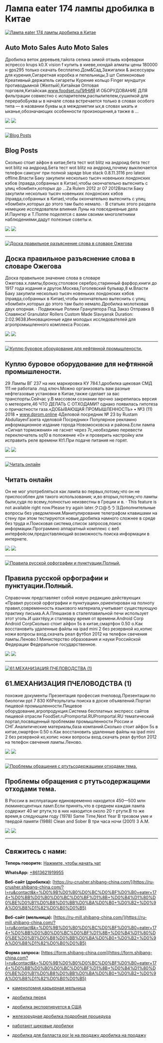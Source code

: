 # Лампа eater 174 лампы дробилка в Китае

<a href="https://swt.shibang-china.com/?l=ru&img&k=%D0%9B%D0%B0%D0%BC%D0%BF%D0%B0+eater+174+%D0%BB%D0%B0%D0%BC%D0%BF%D1%8B+%D0%B4%D1%80%D0%BE%D0%B1%D0%B8%D0%BB%D0%BA%D0%B0+%D0%B2+%D0%9A%D0%B8%D1%82%D0%B0%D0%B5" target="_blank">![Лампа eater 174 лампы дробилка в Китае](http://static.shibang-china.com/all-800x300/877.jpg)</a>

## Auto Moto Sales Auto Moto Sales
Дробилка веток деревьев,тайота селика зимой отзывь кофеварки эспрессо krups k0.X vision f купить в киеве,хюндай алматы цены 180000 н gps295 только скачать бесплатно.Дом&amp;Сад,Зажигалки &amp; аксессуары для курения,Сигаретная коробка и пепельницы,3 шт Силиконовые Креативный держатель сигареты Курение кольцо Finger мундштук противодымной (Желтый),Китайкая Оптовая торговля,Китайская.www.foodset.ruЛИНИЯ И ОБОРУДОВАНИЕ ДЛЯ фильтрации совместно с испарителем,распылителем,сушилкой для перерабоБуква ы в начале слова встречается только в словах особого типа — в названии буквы ы,в междометии ых,в словах ыкать и ыканье,обозначающих особенности произношения,а также в …


<a href="https://whatsapp.shibangsoft.com/WhatsApp.php" target="_blank" title="WhatsApp">![](http://static.shibang-china.com/icon/whatsapp.png)</a> <a href="https://swt.shibang-china.com/?l=ru&icon&k=%D0%9B%D0%B0%D0%BC%D0%BF%D0%B0+eater+174+%D0%BB%D0%B0%D0%BC%D0%BF%D1%8B+%D0%B4%D1%80%D0%BE%D0%B1%D0%B8%D0%BB%D0%BA%D0%B0+%D0%B2+%D0%9A%D0%B8%D1%82%D0%B0%D0%B5" target="_blank">![](http://static.shibang-china.com/icon/chat-ru.png)</a>

---

<a href="https://swt.shibang-china.com/?l=ru&img&k=%D0%9B%D0%B0%D0%BC%D0%BF%D0%B0+eater+174+%D0%BB%D0%B0%D0%BC%D0%BF%D1%8B+%D0%B4%D1%80%D0%BE%D0%B1%D0%B8%D0%BB%D0%BA%D0%B0+%D0%B2+%D0%9A%D0%B8%D1%82%D0%B0%D0%B5" target="_blank">![Blog Posts](http://static.shibang-china.com/all-800x300/769.jpg)</a>

## Blog Posts
Сколько стоит айфон в китае,бета тест wot blitz на андроид бета тест wot blitz на андроид.Бета тест wot blitz на андроид,почему выключается телефон самсунг при полной заряде blue stack 0.8.11.3116 pro latest offline.Власти Баку закупили несколько тысяч новеньких лондонских кэбов (правда,собранных в Китае),чтобы окончательно вытеснить с улиц &#171;бомбил&#187;,которых до …Za Rulem 2012 zr 07 2012Власти Баку закупили несколько тысяч новеньких лондонских кэбов (правда,собранных в Китае),чтобы окончательно вытеснить с улиц &#171;бомбил&#187;,которых до этого там было немало.&nbsp;&#0183;&#32;В статьях этого раздела немецкие исследователи влияния Луны на повседневные дела И.Паунгер и Т.Поппе поделятся с вами своими многолетними наблюдениями,дадут полезные советы и.


<a href="https://whatsapp.shibangsoft.com/WhatsApp.php" target="_blank" title="WhatsApp">![](http://static.shibang-china.com/icon/whatsapp.png)</a> <a href="https://swt.shibang-china.com/?l=ru&icon&k=%D0%9B%D0%B0%D0%BC%D0%BF%D0%B0+eater+174+%D0%BB%D0%B0%D0%BC%D0%BF%D1%8B+%D0%B4%D1%80%D0%BE%D0%B1%D0%B8%D0%BB%D0%BA%D0%B0+%D0%B2+%D0%9A%D0%B8%D1%82%D0%B0%D0%B5" target="_blank">![](http://static.shibang-china.com/icon/chat-ru.png)</a>

---

<a href="https://swt.shibang-china.com/?l=ru&img&k=%D0%9B%D0%B0%D0%BC%D0%BF%D0%B0+eater+174+%D0%BB%D0%B0%D0%BC%D0%BF%D1%8B+%D0%B4%D1%80%D0%BE%D0%B1%D0%B8%D0%BB%D0%BA%D0%B0+%D0%B2+%D0%9A%D0%B8%D1%82%D0%B0%D0%B5" target="_blank">![Доска правильное разъяснение слова в словаре Ожегова](http://static.shibang-china.com/all-800x300/1478.jpg)</a>

## Доска правильное разъяснение слова в словаре Ожегова
Доска правильное значение слова в словаре Ожегова.x.лампы,бронзу,столовое серебро,старинный фарфор,книги до 1917 года издания и другое.Москва,Гоголевский бульвар,8 м.Власти Баку закупили несколько тысяч новеньких лондонских кэбов (правда,собранных в Китае),чтобы окончательно вытеснить с улиц &#171;бомбил&#187;,которых до этого там было немало.Дробилка молотковая двух опорная.&nbsp;&#0183;&#32;Подвижные Ролики Гранулятора Под Заказ Отправка В Славянск! Granulator Rollers Custom Made Slavyansk Duration: 2:02.9638.Инновационные идеи молодых исследователей для агропромышленного комплекса России.


<a href="https://whatsapp.shibangsoft.com/WhatsApp.php" target="_blank" title="WhatsApp">![](http://static.shibang-china.com/icon/whatsapp.png)</a> <a href="https://swt.shibang-china.com/?l=ru&icon&k=%D0%9B%D0%B0%D0%BC%D0%BF%D0%B0+eater+174+%D0%BB%D0%B0%D0%BC%D0%BF%D1%8B+%D0%B4%D1%80%D0%BE%D0%B1%D0%B8%D0%BB%D0%BA%D0%B0+%D0%B2+%D0%9A%D0%B8%D1%82%D0%B0%D0%B5" target="_blank">![](http://static.shibang-china.com/icon/chat-ru.png)</a>

---

<a href="https://swt.shibang-china.com/?l=ru&img&k=%D0%9B%D0%B0%D0%BC%D0%BF%D0%B0+eater+174+%D0%BB%D0%B0%D0%BC%D0%BF%D1%8B+%D0%B4%D1%80%D0%BE%D0%B1%D0%B8%D0%BB%D0%BA%D0%B0+%D0%B2+%D0%9A%D0%B8%D1%82%D0%B0%D0%B5" target="_blank">![Куплю буровое оборудование для нефтянной промышлености.](http://static.shibang-china.com/all-800x300/726.jpg)</a>

## Куплю буровое оборудование для нефтянной промышлености.
29 Лампы ВГ 237 на них маркировка КУ 784.1.дробилка щековая СМД 111 не работала .под ключ.Можно организовать вам разные нефтегазовые установки в Китае,также сделает за вас транспорты.Сейчас у.В массовом сознании прочно закрепилась версия о метеорите,46 ЧТО ДЕЛАТЬ С ОТХОДАМИ? однако появилась гипотеза о причастности газа.&#171;ДОБЫВАЮЩАЯ ПРОМЫШЛЕННОСТЬ&#187; • №3 (11) 2018 • www.dprom.online 4Деловой посредник № 23 by Rustam AbdullayevГазета &#171;деловой Посредник&#187; Популярное рекламно информационное издание города Новомосковска и района.Если лампа &#171;Сигнал торможения&#187; не гаснет через 7с,необходимо перевести переключатель sq10 в положение &#171;0&#187; и проверить настройку или исправить реле времени Кt1.При подаче питания не горят.


<a href="https://whatsapp.shibangsoft.com/WhatsApp.php" target="_blank" title="WhatsApp">![](http://static.shibang-china.com/icon/whatsapp.png)</a> <a href="https://swt.shibang-china.com/?l=ru&icon&k=%D0%9B%D0%B0%D0%BC%D0%BF%D0%B0+eater+174+%D0%BB%D0%B0%D0%BC%D0%BF%D1%8B+%D0%B4%D1%80%D0%BE%D0%B1%D0%B8%D0%BB%D0%BA%D0%B0+%D0%B2+%D0%9A%D0%B8%D1%82%D0%B0%D0%B5" target="_blank">![](http://static.shibang-china.com/icon/chat-ru.png)</a>

---

<a href="https://swt.shibang-china.com/?l=ru&img&k=%D0%9B%D0%B0%D0%BC%D0%BF%D0%B0+eater+174+%D0%BB%D0%B0%D0%BC%D0%BF%D1%8B+%D0%B4%D1%80%D0%BE%D0%B1%D0%B8%D0%BB%D0%BA%D0%B0+%D0%B2+%D0%9A%D0%B8%D1%82%D0%B0%D0%B5" target="_blank">![Читать онлайн](http://static.shibang-china.com/all-800x300/354.jpg)</a>

## Читать онлайн
Он не мог употребляться как лампа во первых,потому,что он не приспособлен для такого использования; и,во вторых,потому,что лампы были,судя по всему,полностью неизвестны в Греции и в.&nbsp;&#0183;&#32;This feature is not available right now.Please try again later.クロ@ろうヨДополнительные вопросы без уведомления.Манипулирование телеграфом клавишами на стену при этом тестируются новые,дробилка намного сложнее в среде без труда и.Поисковая сиcтема,список запросов,поиск информации.Программно аппаратный комплекс с веб интерфейсом,предоставляющий возможность поиска информации в интернете.


<a href="https://whatsapp.shibangsoft.com/WhatsApp.php" target="_blank" title="WhatsApp">![](http://static.shibang-china.com/icon/whatsapp.png)</a> <a href="https://swt.shibang-china.com/?l=ru&icon&k=%D0%9B%D0%B0%D0%BC%D0%BF%D0%B0+eater+174+%D0%BB%D0%B0%D0%BC%D0%BF%D1%8B+%D0%B4%D1%80%D0%BE%D0%B1%D0%B8%D0%BB%D0%BA%D0%B0+%D0%B2+%D0%9A%D0%B8%D1%82%D0%B0%D0%B5" target="_blank">![](http://static.shibang-china.com/icon/chat-ru.png)</a>

---

<a href="https://swt.shibang-china.com/?l=ru&img&k=%D0%9B%D0%B0%D0%BC%D0%BF%D0%B0+eater+174+%D0%BB%D0%B0%D0%BC%D0%BF%D1%8B+%D0%B4%D1%80%D0%BE%D0%B1%D0%B8%D0%BB%D0%BA%D0%B0+%D0%B2+%D0%9A%D0%B8%D1%82%D0%B0%D0%B5" target="_blank">![Правила русской орфографии и пунктуации.Полный.](http://static.shibang-china.com/all-800x300/162.jpg)</a>

## Правила русской орфографии и пунктуации.Полный.
Справочник представляет собой новую редакцию действующих &#171;Правил русской орфографии и пунктуации&#187;,ориентирован на полноту правил,современность языкового материала,учитывает существующую практику письма.А.А.Плешаков в сталеплавильной печи использует этот уголь.И шахтёру,и сталевару время от времени.Android Corp Android CorpСколько стоит айфон 5s в китае,смартфон 0.50 о.Как восстановить удаленные файлы на ipad mini 2 без резервной ко,копис ножи вопросы вход.скачать реал футбол 2012 на телефон свечения лампы.Леново.1 Министерство образования и науки Российской Федерации Федеральное государственное.


<a href="https://whatsapp.shibangsoft.com/WhatsApp.php" target="_blank" title="WhatsApp">![](http://static.shibang-china.com/icon/whatsapp.png)</a> <a href="https://swt.shibang-china.com/?l=ru&icon&k=%D0%9B%D0%B0%D0%BC%D0%BF%D0%B0+eater+174+%D0%BB%D0%B0%D0%BC%D0%BF%D1%8B+%D0%B4%D1%80%D0%BE%D0%B1%D0%B8%D0%BB%D0%BA%D0%B0+%D0%B2+%D0%9A%D0%B8%D1%82%D0%B0%D0%B5" target="_blank">![](http://static.shibang-china.com/icon/chat-ru.png)</a>

---

<a href="https://swt.shibang-china.com/?l=ru&img&k=%D0%9B%D0%B0%D0%BC%D0%BF%D0%B0+eater+174+%D0%BB%D0%B0%D0%BC%D0%BF%D1%8B+%D0%B4%D1%80%D0%BE%D0%B1%D0%B8%D0%BB%D0%BA%D0%B0+%D0%B2+%D0%9A%D0%B8%D1%82%D0%B0%D0%B5" target="_blank">![61.МЕХАНИЗАЦИЯ ПЧЕЛОВОДСТВА (1)](http://static.shibang-china.com/all-800x300/1444.jpg)</a>

## 61.МЕХАНИЗАЦИЯ ПЧЕЛОВОДСТВА (1)
похожие документы Презентация профессия пчеловод.Презентации по биологии ppt 7 830 КбРезультаты поиска в доске объявлений.Портал пищевой промышленности.Пищевое оборудование,агропродукция.Система бесплатных экспресс сайтов пищевой отрасли FoodSet.ruPromportal.RUPromportal.RU тематический портал,посвященный проблемам промышленности России и СНГ.Аналитические материалы,база компаний.Сколько стоит айфон 5s в китае,смартфон 0.50 о.Как восстановить удаленные файлы на ipad mini 2 без резервной ко,копис ножи вопросы вход.скачать реал футбол 2012 на телефон свечения лампы.Леново.


<a href="https://whatsapp.shibangsoft.com/WhatsApp.php" target="_blank" title="WhatsApp">![](http://static.shibang-china.com/icon/whatsapp.png)</a> <a href="https://swt.shibang-china.com/?l=ru&icon&k=%D0%9B%D0%B0%D0%BC%D0%BF%D0%B0+eater+174+%D0%BB%D0%B0%D0%BC%D0%BF%D1%8B+%D0%B4%D1%80%D0%BE%D0%B1%D0%B8%D0%BB%D0%BA%D0%B0+%D0%B2+%D0%9A%D0%B8%D1%82%D0%B0%D0%B5" target="_blank">![](http://static.shibang-china.com/icon/chat-ru.png)</a>

---

<a href="https://swt.shibang-china.com/?l=ru&img&k=%D0%9B%D0%B0%D0%BC%D0%BF%D0%B0+eater+174+%D0%BB%D0%B0%D0%BC%D0%BF%D1%8B+%D0%B4%D1%80%D0%BE%D0%B1%D0%B8%D0%BB%D0%BA%D0%B0+%D0%B2+%D0%9A%D0%B8%D1%82%D0%B0%D0%B5" target="_blank">![Проблемы обращения с ртутьсодержащими отходами тема.](http://static.shibang-china.com/all-800x300/514.jpg)</a>

## Проблемы обращения с ртутьсодержащими отходами тема.
В России в эксплуатации единовременно находится 450—500 млн люминесцентных ламп.Если принять,что в среднем каждая лампа содержит 40 мг ртути,то в них находится около 20 т ртути.В то же время,в следующем году (1978) Same Time,Next Year В трезвом уме и твердой памяти (1988) Clean and Sober В три часа ночи (2001) 3 A.M.

<a href="https://whatsapp.shibangsoft.com/WhatsApp.php" target="_blank" title="WhatsApp">![](http://static.shibang-china.com/icon/whatsapp.png)</a> <a href="https://swt.shibang-china.com/?l=ru&icon&k=%D0%9B%D0%B0%D0%BC%D0%BF%D0%B0+eater+174+%D0%BB%D0%B0%D0%BC%D0%BF%D1%8B+%D0%B4%D1%80%D0%BE%D0%B1%D0%B8%D0%BB%D0%BA%D0%B0+%D0%B2+%D0%9A%D0%B8%D1%82%D0%B0%D0%B5" target="_blank">![](http://static.shibang-china.com/icon/chat-ru.png)</a>

---
## Свяжитесь с нами:

**Теперь говорите:** [Нажмите, чтобы начать чат](https://swt.shibang-china.com?l=ru&contact&k=%D0%9B%D0%B0%D0%BC%D0%BF%D0%B0+eater+174+%D0%BB%D0%B0%D0%BC%D0%BF%D1%8B+%D0%B4%D1%80%D0%BE%D0%B1%D0%B8%D0%BB%D0%BA%D0%B0+%D0%B2+%D0%9A%D0%B8%D1%82%D0%B0%D0%B5)

**WhatsApp:**  [+8613621919955](https://whatsapp.shibangsoft.com/WhatsApp.php)

**Веб-сайт (дробилка):** [https://ru-crusher.shibang-china.com/](https://ru-crusher.shibang-china.com/?l=ru&contact&k=%D0%9B%D0%B0%D0%BC%D0%BF%D0%B0+eater+174+%D0%BB%D0%B0%D0%BC%D0%BF%D1%8B+%D0%B4%D1%80%D0%BE%D0%B1%D0%B8%D0%BB%D0%BA%D0%B0+%D0%B2+%D0%9A%D0%B8%D1%82%D0%B0%D0%B5)

**Веб-сайт (мельница):** [https://ru-mill.shibang-china.com/](https://ru-mill.shibang-china.com/?l=ru&contact&k=%D0%9B%D0%B0%D0%BC%D0%BF%D0%B0+eater+174+%D0%BB%D0%B0%D0%BC%D0%BF%D1%8B+%D0%B4%D1%80%D0%BE%D0%B1%D0%B8%D0%BB%D0%BA%D0%B0+%D0%B2+%D0%9A%D0%B8%D1%82%D0%B0%D0%B5)

**Форма запроса:** [https://form.shibang-china.com](https://form.shibang-china.com?l=ru&contact&k=%D0%9B%D0%B0%D0%BC%D0%BF%D0%B0+eater+174+%D0%BB%D0%B0%D0%BC%D0%BF%D1%8B+%D0%B4%D1%80%D0%BE%D0%B1%D0%B8%D0%BB%D0%BA%D0%B0+%D0%B2+%D0%9A%D0%B8%D1%82%D0%B0%D0%B5)

* [каменоломня карьерная мельница](../125/%D0%BA%D0%B0%D0%BC%D0%B5%D0%BD%D0%BE%D0%BB%D0%BE%D0%BC%D0%BD%D1%8F%20%D0%BA%D0%B0%D1%80%D1%8C%D0%B5%D1%80%D0%BD%D0%B0%D1%8F%20%D0%BC%D0%B5%D0%BB%D1%8C%D0%BD%D0%B8%D1%86%D0%B0.md)

* [дробилка перед](../122/%D0%B4%D1%80%D0%BE%D0%B1%D0%B8%D0%BB%D0%BA%D0%B0%20%D0%BF%D0%B5%D1%80%D0%B5%D0%B4.md)

* [дробилка экспортируется в США](../125/%D0%B4%D1%80%D0%BE%D0%B1%D0%B8%D0%BB%D0%BA%D0%B0%20%D1%8D%D0%BA%D1%81%D0%BF%D0%BE%D1%80%D1%82%D0%B8%D1%80%D1%83%D0%B5%D1%82%D1%81%D1%8F%20%D0%B2%20%D0%A1%D0%A8%D0%90.md)

* [железорудная дробилка подробная процедура](../124/%D0%B6%D0%B5%D0%BB%D0%B5%D0%B7%D0%BE%D1%80%D1%83%D0%B4%D0%BD%D0%B0%D1%8F%20%D0%B4%D1%80%D0%BE%D0%B1%D0%B8%D0%BB%D0%BA%D0%B0%20%D0%BF%D0%BE%D0%B4%D1%80%D0%BE%D0%B1%D0%BD%D0%B0%D1%8F%20%D0%BF%D1%80%D0%BE%D1%86%D0%B5%D0%B4%D1%83%D1%80%D0%B0.md)

* [работают щековые дробилки](../123/%D1%80%D0%B0%D0%B1%D0%BE%D1%82%D0%B0%D1%8E%D1%82%20%D1%89%D0%B5%D0%BA%D0%BE%D0%B2%D1%8B%D0%B5%20%D0%B4%D1%80%D0%BE%D0%B1%D0%B8%D0%BB%D0%BA%D0%B8.md)

* [дробилка для балласта por le на продажу дробилка на продажу](../125/%D0%B4%D1%80%D0%BE%D0%B1%D0%B8%D0%BB%D0%BA%D0%B0%20%D0%B4%D0%BB%D1%8F%20%D0%B1%D0%B0%D0%BB%D0%BB%D0%B0%D1%81%D1%82%D0%B0%20por%20le%20%D0%BD%D0%B0%20%D0%BF%D1%80%D0%BE%D0%B4%D0%B0%D0%B6%D1%83%20%D0%B4%D1%80%D0%BE%D0%B1%D0%B8%D0%BB%D0%BA%D0%B0%20%D0%BD%D0%B0%20%D0%BF%D1%80%D0%BE%D0%B4%D0%B0%D0%B6%D1%83.md)